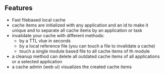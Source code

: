 ## Features

* Fast filebased local cache
* cache items are initialized with any application and an id to make it unique and to separate all cache items by an application or task
* invalidate your cache with different methods:
  * by a TTL vlue in seconds
  * by a local reference file (you can touch a file to invalidate a cache)
  * touch a single module based file to all cache items of th module
* a cleanup method can delete all outdated cache items of all applications or a selected application
* a cache admin (web ui) visualizes the created cache items 
